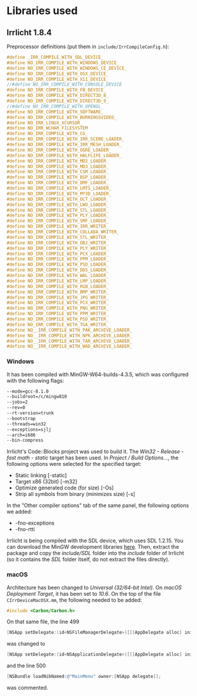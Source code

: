 # Libraries used

## Irrlicht 1.8.4

Preprocessor definitions (put them in `include/IrrCompileConfig.h`):

```c++
#define _IRR_COMPILE_WITH_SDL_DEVICE_
#define NO_IRR_COMPILE_WITH_WINDOWS_DEVICE_
#define NO_IRR_COMPILE_WITH_WINDOWS_CE_DEVICE_
#define NO_IRR_COMPILE_WITH_OSX_DEVICE_
#define NO_IRR_COMPILE_WITH_X11_DEVICE_
//#define NO_IRR_COMPILE_WITH_CONSOLE_DEVICE
#define NO_IRR_COMPILE_WITH_FB_DEVICE_
#define NO_IRR_COMPILE_WITH_DIRECT3D_8_
#define NO_IRR_COMPILE_WITH_DIRECT3D_9_
//#define NO_IRR_COMPILE_WITH_OPENGL_
#define NO_IRR_COMPILE_WITH_SOFTWARE_
#define NO_IRR_COMPILE_WITH_BURNINGSVIDEO_
#define NO_IRR_LINUX_XCURSOR_
#define NO_IRR_WCHAR_FILESYSTEM
#define NO_IRR_COMPILE_WITH_CG_
#define NO_IRR_COMPILE_WITH_IRR_SCENE_LOADER_
#define NO_IRR_COMPILE_WITH_IRR_MESH_LOADER_
#define NO_IRR_COMPILE_WITH_OGRE_LOADER_
#define NO_IRR_COMPILE_WITH_HALFLIFE_LOADER_
#define NO_IRR_COMPILE_WITH_MD2_LOADER_
#define NO_IRR_COMPILE_WITH_MD3_LOADER_
#define NO_IRR_COMPILE_WITH_CSM_LOADER_
#define NO_IRR_COMPILE_WITH_BSP_LOADER_
#define NO_IRR_COMPILE_WITH_DMF_LOADER_
#define NO_IRR_COMPILE_WITH_LMTS_LOADER_
#define NO_IRR_COMPILE_WITH_MY3D_LOADER_
#define NO_IRR_COMPILE_WITH_OCT_LOADER_
#define NO_IRR_COMPILE_WITH_LWO_LOADER_
#define NO_IRR_COMPILE_WITH_STL_LOADER_
#define NO_IRR_COMPILE_WITH_PLY_LOADER_
#define NO_IRR_COMPILE_WITH_SMF_LOADER_
#define NO_IRR_COMPILE_WITH_IRR_WRITER_
#define NO_IRR_COMPILE_WITH_COLLADA_WRITER_
#define NO_IRR_COMPILE_WITH_STL_WRITER_
#define NO_IRR_COMPILE_WITH_OBJ_WRITER_
#define NO_IRR_COMPILE_WITH_PLY_WRITER_
#define NO_IRR_COMPILE_WITH_PCX_LOADER_
#define NO_IRR_COMPILE_WITH_PPM_LOADER_
#define NO_IRR_COMPILE_WITH_PSD_LOADER_
#define NO_IRR_COMPILE_WITH_DDS_LOADER_
#define NO_IRR_COMPILE_WITH_WAL_LOADER_
#define NO_IRR_COMPILE_WITH_LMP_LOADER_
#define NO_IRR_COMPILE_WITH_RGB_LOADER_
#define NO_IRR_COMPILE_WITH_BMP_WRITER_
#define NO_IRR_COMPILE_WITH_JPG_WRITER_
#define NO_IRR_COMPILE_WITH_PCX_WRITER_
#define NO_IRR_COMPILE_WITH_PNG_WRITER_
#define NO_IRR_COMPILE_WITH_PPM_WRITER_
#define NO_IRR_COMPILE_WITH_PSD_WRITER_
#define NO_IRR_COMPILE_WITH_TGA_WRITER_
#define NO__IRR_COMPILE_WITH_PAK_ARCHIVE_LOADER_
#define NO__IRR_COMPILE_WITH_NPK_ARCHIVE_LOADER_
#define NO__IRR_COMPILE_WITH_TAR_ARCHIVE_LOADER_
#define NO__IRR_COMPILE_WITH_WAD_ARCHIVE_LOADER_
```

### Windows

It has been compiled with MinGW-W64-builds-4.3.5, which was configured with the following flags:

```bash
--mode=gcc-8.1.0
--buildroot=/c/mingw810
--jobs=2
--rev=0
--rt-version=trunk
--bootstrap
--threads=win32
--exceptions=sjlj
--arch=i686
--bin-compress
```

Irrlicht's Code::Blocks project was used to build it. The *Win32 - Release - fast math - static* target has been used.
In *Project / Build Options...*, the following options were selected for the specified target:

* Static linking [-static]
* Target x86 (32bit) [-m32]
* Optimize generated code (for size) [-Os]
* Strip all symbols from binary (minimizes size) [-s]

In the "Other compiler options" tab of the same panel, the following options we added:

* -fno-exceptions
* -fno-rtti


Irrlicht is being compiled with the SDL device, which uses SDL 1.2.15. You can download the MinGW development libraries
[here](http://libsdl.org/release/SDL-devel-1.2.15-mingw32.tar.gz). Then, extract the package and copy the *include/SDL*
folder into the *include* folder of Irrlicht (so it contains the *SDL* folder itself, do not extract the files directly).


### macOS

Architecture has been changed to *Universal (32/64-bit Intel)*. On *macOS Deployment Target*, it has been set to *10.6*.
On the top of the file `CIrrDeviceMacOSX.mm`, the following needed to be added:

```objective-c
#include <Carbon/Carbon.h>
```

On that same file, the line 499

```objective-c
[NSApp setDelegate:(id<NSFileManagerDelegate>)[[[AppDelegate alloc] initWithDevice:this] autorelease]];
```

was changed to

```objective-c
[NSApp setDelegate:(id<NSApplicationDelegate>)[[[AppDelegate alloc] initWithDevice:this] autorelease]];
```

and the line 500

```objective-c
[NSBundle loadNibNamed:@"MainMenu" owner:[NSApp delegate]];
```

was commented.
